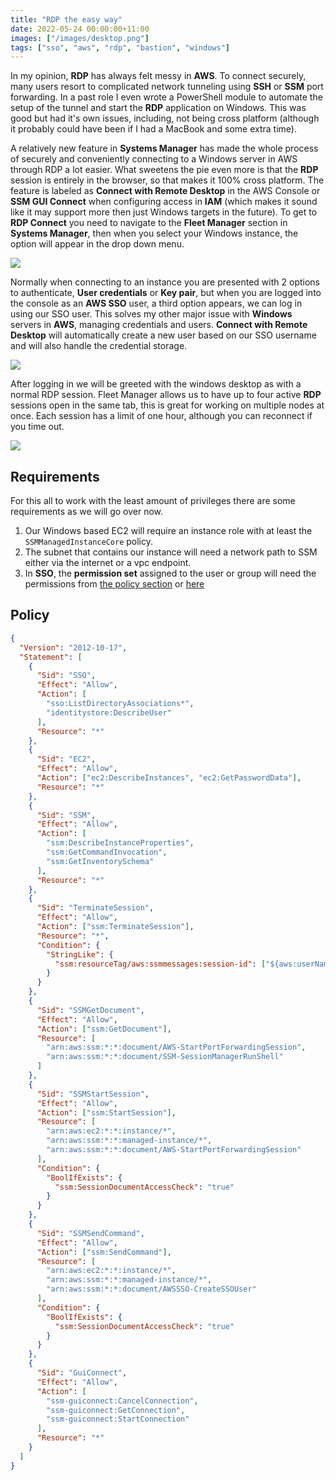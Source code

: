 ```yaml
---
title: "RDP the easy way"
date: 2022-05-24 00:00:00+11:00
images: ["/images/desktop.png"]
tags: ["sso", "aws", "rdp", "bastion", "windows"]
---
```


In my opinion, **RDP** has always felt messy in **AWS**. To connect securely, many users resort to complicated network tunneling using **SSH** or **SSM** port forwarding. In a past role I even wrote a PowerShell module to automate the setup of the tunnel and start the **RDP** application on Windows. This was good but had it's own issues, including, not being cross platform (although it probably could have been if I had a MacBook and some extra time).

A relatively new feature in **Systems Manager** has made the whole process of securely and conveniently connecting to a Windows server in AWS through RDP a lot easier. What sweetens the pie even more is that the **RDP** session is entirely in the browser, so that makes it 100% cross platform. The feature is labeled as **Connect with Remote Desktop** in the AWS Console or **SSM GUI Connect** when configuring access in **IAM** (which makes it sound like it may support more then just Windows targets in the future). To get to **RDP Connect** you need to navigate to the **Fleet Manager** section in **Systems Manager**, then when you select your Windows instance, the option will appear in the drop down menu.

![](/images/guiconnect.png)

Normally when connecting to an instance you are presented with 2 options to authenticate, **User credentials** or **Key pair**, but when you are logged into the console as an **AWS SSO** user, a third option appears, we can log in using our SSO user. This solves my other major issue with **Windows** servers in **AWS**, managing credentials and users. **Connect with Remote Desktop** will automatically create a new user based on our SSO username and will also handle the credential storage.

![](/images/sso-login.png)

After logging in we will be greeted with the windows desktop as with a normal RDP session. Fleet Manager allows us to have up to four active **RDP** sessions open in the same tab, this is great for working on multiple nodes at once. Each session has a limit of one hour, although you can reconnect if you time out.

![](/images/desktop.png)

## Requirements

For this all to work with the least amount of privileges there are some requirements as we will go over now.

1. Our Windows based EC2 will require an instance role with at least the `SSMManagedInstanceCore` policy.
1. The subnet that contains our instance will need a network path to SSM either via the internet or a vpc endpoint.
1. In **SSO**, the **permission set** assigned to the user or group will need the permissions from [the policy section](#policy) or [here](/assets/sso-rdp.json)

## Policy

```json
{
  "Version": "2012-10-17",
  "Statement": [
    {
      "Sid": "SSO",
      "Effect": "Allow",
      "Action": [
        "sso:ListDirectoryAssociations*",
        "identitystore:DescribeUser"
      ],
      "Resource": "*"
    },
    {
      "Sid": "EC2",
      "Effect": "Allow",
      "Action": ["ec2:DescribeInstances", "ec2:GetPasswordData"],
      "Resource": "*"
    },
    {
      "Sid": "SSM",
      "Effect": "Allow",
      "Action": [
        "ssm:DescribeInstanceProperties",
        "ssm:GetCommandInvocation",
        "ssm:GetInventorySchema"
      ],
      "Resource": "*"
    },
    {
      "Sid": "TerminateSession",
      "Effect": "Allow",
      "Action": ["ssm:TerminateSession"],
      "Resource": "*",
      "Condition": {
        "StringLike": {
          "ssm:resourceTag/aws:ssmmessages:session-id": ["${aws:userName}"]
        }
      }
    },
    {
      "Sid": "SSMGetDocument",
      "Effect": "Allow",
      "Action": ["ssm:GetDocument"],
      "Resource": [
        "arn:aws:ssm:*:*:document/AWS-StartPortForwardingSession",
        "arn:aws:ssm:*:*:document/SSM-SessionManagerRunShell"
      ]
    },
    {
      "Sid": "SSMStartSession",
      "Effect": "Allow",
      "Action": ["ssm:StartSession"],
      "Resource": [
        "arn:aws:ec2:*:*:instance/*",
        "arn:aws:ssm:*:*:managed-instance/*",
        "arn:aws:ssm:*:*:document/AWS-StartPortForwardingSession"
      ],
      "Condition": {
        "BoolIfExists": {
          "ssm:SessionDocumentAccessCheck": "true"
        }
      }
    },
    {
      "Sid": "SSMSendCommand",
      "Effect": "Allow",
      "Action": ["ssm:SendCommand"],
      "Resource": [
        "arn:aws:ec2:*:*:instance/*",
        "arn:aws:ssm:*:*:managed-instance/*",
        "arn:aws:ssm:*:*:document/AWSSSO-CreateSSOUser"
      ],
      "Condition": {
        "BoolIfExists": {
          "ssm:SessionDocumentAccessCheck": "true"
        }
      }
    },
    {
      "Sid": "GuiConnect",
      "Effect": "Allow",
      "Action": [
        "ssm-guiconnect:CancelConnection",
        "ssm-guiconnect:GetConnection",
        "ssm-guiconnect:StartConnection"
      ],
      "Resource": "*"
    }
  ]
}
```
